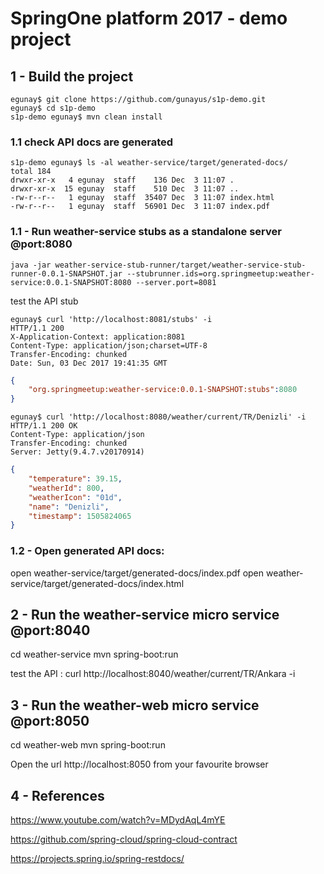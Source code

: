 # SpringOne platform 2017 - demo project

## 1 - Build the project

```shell
egunay$ git clone https://github.com/gunayus/s1p-demo.git
egunay$ cd s1p-demo
s1p-demo egunay$ mvn clean install
```

### 1.1 check API docs are generated
```shell
s1p-demo egunay$ ls -al weather-service/target/generated-docs/
total 184
drwxr-xr-x   4 egunay  staff    136 Dec  3 11:07 .
drwxr-xr-x  15 egunay  staff    510 Dec  3 11:07 ..
-rw-r--r--   1 egunay  staff  35407 Dec  3 11:07 index.html
-rw-r--r--   1 egunay  staff  56901 Dec  3 11:07 index.pdf
```


### 1.1 - Run weather-service stubs as a standalone server @port:8080
```shell
java -jar weather-service-stub-runner/target/weather-service-stub-runner-0.0.1-SNAPSHOT.jar --stubrunner.ids=org.springmeetup:weather-service:0.0.1-SNAPSHOT:8080 --server.port=8081
```

test the API stub 

```shell
egunay$ curl 'http://localhost:8081/stubs' -i
HTTP/1.1 200 
X-Application-Context: application:8081
Content-Type: application/json;charset=UTF-8
Transfer-Encoding: chunked
Date: Sun, 03 Dec 2017 19:41:35 GMT
```

```json
{
	"org.springmeetup:weather-service:0.0.1-SNAPSHOT:stubs":8080
}
```

```shell
egunay$ curl 'http://localhost:8080/weather/current/TR/Denizli' -i
HTTP/1.1 200 OK
Content-Type: application/json
Transfer-Encoding: chunked
Server: Jetty(9.4.7.v20170914)
```

```json
{
	"temperature": 39.15,
	"weatherId": 800,
	"weatherIcon": "01d",
	"name": "Denizli",
	"timestamp": 1505824065
}
```

### 1.2 - Open generated API docs:
open weather-service/target/generated-docs/index.pdf
open weather-service/target/generated-docs/index.html

## 2 - Run the weather-service micro service @port:8040

cd weather-service
mvn spring-boot:run

test the API : 
curl http://localhost:8040/weather/current/TR/Ankara -i


## 3 - Run the weather-web micro service @port:8050

cd weather-web
mvn spring-boot:run

Open the url http://localhost:8050 from your favourite browser

## 4 - References

https://www.youtube.com/watch?v=MDydAqL4mYE

https://github.com/spring-cloud/spring-cloud-contract

https://projects.spring.io/spring-restdocs/

